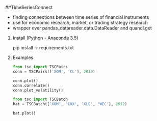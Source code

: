 ##TimeSeriesConnect
- finding connections between time series of financial instruments
- use for economic research, market, or trading strategy research
- wrapper over pandas_datareader.data.DataReader and quandl.get

1. Install (Python - Anaconda 3.5)
    
    pip install -r requirements.txt    

2. Examples

    ```python
    from tsc import TSCPairs
    conn = TSCPairs(['XOM', 'CL'], 2010)

    conn.plot()
    conn.correlate()
    conn.plot_volatility()
    ```

    ```python
    from tsc import TSCBatch
    bat = TSCBatch(['XOM', 'CVX', 'XLE', 'WEC'], 2012)

    bat.plot()
    ```
